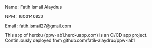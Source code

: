 Name    : Fatih Ismail Alaydrus

NPM     : 1806146953

Email   : fatih.ismail27@gmail.com

This app of heroku (ppw-lab1.herokuapp.com) is an CI/CD app project.
Continuously deployed from github.com/fatih-alaydrus/ppw-lab1
